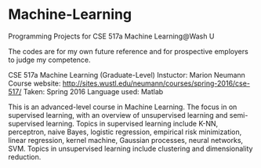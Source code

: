 # Machine-Learning
Programming Projects for CSE 517a Machine Learning@Wash U

The codes are for my own future reference and for prospective employers to judge my competence. 

CSE 517a Machine Learning (Graduate-Level)
Instuctor: Marion Neumann
Course website: http://sites.wustl.edu/neumann/courses/spring-2016/cse-517/
Taken: Spring 2016
Language used: Matlab

This is an advanced-level course in Machine Learning. The focus in on supervised learning, with an overview of unsupervised learning and semi-supervised learning. Topics in supervised learning include K-NN, perceptron, naive Bayes, logistic regression, empirical risk minimization, linear regression, kernel machine, Gaussian processes, neural networks, SVM. Topics in unsupervised learning include clustering and dimensionality reduction.

